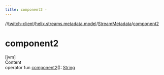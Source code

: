 ```yaml
---
title: component2 -
---
```

//[twitch-client](../../index.md)/[helix.streams.metadata.model](../index.md)/[StreamMetadata](index.md)/[component2](component2.md)



# component2  
[jvm]  
Content  
operator fun [component2](component2.md)(): [String](https://kotlinlang.org/api/latest/jvm/stdlib/kotlin/-string/index.html)  



